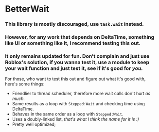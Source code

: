 # BetterWait

### This library is mostly discouraged, use `task.wait` instead.
### However, for any work that depends on DeltaTime, something like UI or something like it, I recommend testing this out.

### It only remains updated for fun. Don't complain and just use Roblox's solution, if you wanna test it, use a module to keep your wait function and just test it, see if it's good for *you.*

For those, who want to test this out and figure out what it's good with, here's some things:

* Friendlier to thread scheduler, therefore more wait calls don't hurt *as much.*
* Same results as a loop with `Stepped:Wait` and checking time using DeltaTime.
* Behaves in the same order as a loop with `Stepped:Wait`.
* Uses a doubly-linked list, *that's what I think the name for it is :)*
* Pretty well optimized;
